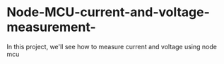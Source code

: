 # Node-MCU-current-and-voltage-measurement-
In this project, we'll see how to measure current and voltage using node mcu
